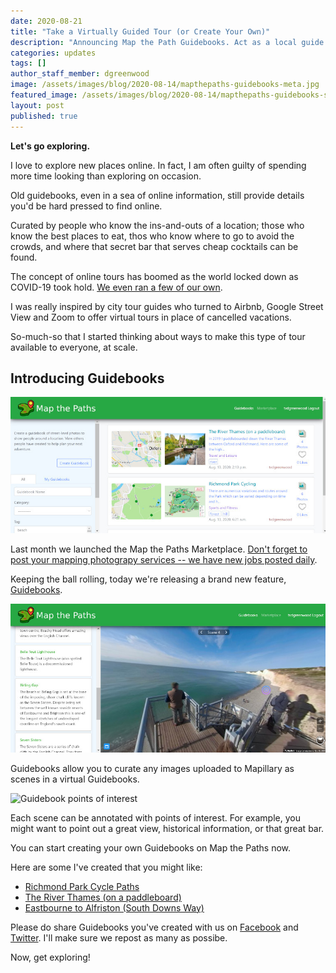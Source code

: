 ```yaml
---
date: 2020-08-21
title: "Take a Virtually Guided Tour (or Create Your Own)"
description: "Announcing Map the Path Guidebooks. Act as a local guide to your favourite places for everyone around the world to enjoy."
categories: updates
tags: []
author_staff_member: dgreenwood
image: /assets/images/blog/2020-08-14/mapthepaths-guidebooks-meta.jpg
featured_image: /assets/images/blog/2020-08-14/mapthepaths-guidebooks-sm.jpg
layout: post
published: true
---
```


**Let's go exploring.**

I love to explore new places online. In fact, I am often guilty of spending more time looking than exploring on occasion.

Old guidebooks, even in a sea of online information, still provide details you'd be hard pressed to find online.

Curated by people who know the ins-and-outs of a location; those who know the best places to eat, thos who know where to go to avoid the crowds, and where that secret bar that serves cheap cocktails can be found.

The concept of online tours has boomed as the world locked down as COVID-19 took hold. [We even ran a few of our own](/blog/2020/virtual-tours-guided-by-local-experts).

I was really inspired by city tour guides who turned to Airbnb, Google Street View and Zoom to offer virtual tours in place of cancelled vacations.

So-much-so that I started thinking about ways to make this type of tour available to everyone, at scale.

## Introducing Guidebooks

<img class="img-fluid" src="/assets/images/blog/2020-08-14/mapthepaths-guidebooks-list.jpg" alt="Guidebook list" title="Guidebook list" />

Last month we launched the Map the Paths Marketplace. [Don't forget to post your mapping photograpy services -- we have new jobs posted daily](/blog/2020/map-the-paths-marketplace).

Keeping the ball rolling, today we're releasing a brand new feature, [Guidebooks](https://www.mapthepaths.com/guidebook).

<img class="img-fluid" src="/assets/images/blog/2020-08-14/mapthepaths-guidebooks-sm.jpg" alt="Guidebook scenes" title="Guidebook scenes" />

Guidebooks allow you to curate any images uploaded to Mapillary as scenes in a virtual Guidebooks.

<img class="img-fluid" src="/assets/images/blog/2020-08-14/" alt="Guidebook points of interest" title="Guidebook points of interest" />

Each scene can be annotated with points of interest. For example, you might want to point out a great view, historical information, or that great bar.

You can start creating your own Guidebooks on Map the Paths now.

Here are some I've created that you might like:

* [Richmond Park Cycle Paths](https://www.mapthepaths.com/guidebook/79766177-dffe-46fb-a99e-40799bc69844/detail/)
* [The River Thames (on a paddleboard)](https://www.mapthepaths.com/guidebook/420e3f78-8c6d-4b9e-9c29-0217c8394570/detail/)
* [Eastbourne to Alfriston (South Downs Way)](https://www.mapthepaths.com/guidebook/c49993e8-f75d-435d-9db5-658c6fdccadd/detail/)

Please do share Guidebooks you've created with us on [Facebook](https://www.facebook.com/trekview/) and [Twitter](https://twitter.com/trekview). I'll make sure we repost as many as possibe.

Now, get exploring!